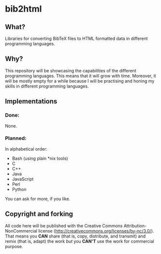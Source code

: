 bib2html
========

## What?
Libraries for converting BibTeX files to HTML formatted data in different programming languages.

## Why?
This repository will be showcasing the capabilities of the different programming languages.
This means that it will grow with time. Moreover, it will be mostly empty for a while
because I will be practising and honing my skills in different programming languages.

## Implementations

### Done:

None.

### Planned:

In alphabetical order:
* Bash (using plain *nix tools)
* C
* C++
* Java
* JavaScript
* Perl
* Python

You can ask for more, if you like.

## Copyright and forking

All code here will be published with the Creative Commons Attribution-NonCommercial license
(http://creativecommons.org/licenses/by-nc/3.0/). That means you **CAN** share (that is, copy,
distribute, and transmit) and remix (that is, adapt) the work *but* you **CAN'T** use the work
for commercial purpose.

